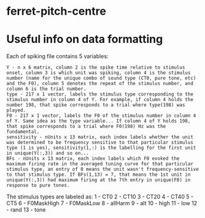 # ferret-pitch-centre

# Useful info on data formatting
Each of spiking file contains 5 variables:

    Y - n x 6 matrix, column 2 is the spike time relative to stimulus onset, column 3 is which unit was spiking, column 4 is the stimulus number (name for the unique combo of sound type (CT0, pure tone, etc) and the F0), column 5 denotes the repeat of the stimulus number, and column 6 is the trial number.
    type - 217 x 1 vector, labels the stimulus type corresponding to the stimulus number in column 4 of Y. For example, if column 4 holds the number 198, that spike corresponds to a trial where type(198) was played.
    F0 - 217 x 1 vector, labels the F0 of the stimulus number in column 4 of Y. Same idea as the type variable... If column 4 of Y holds 198, that spike corresponds to a trial where F0(198) Hz was the fundamental.
    sensitivity - nUnits x 13 matrix, each index labels whether the unit was determined to be frequency sensitive to that particular stimulus type (1 is yes), sensitivity(1,:) is the labelling for the first unit in unique(Y(:,3)) and so on...
    BFs - nUnits x 13 matrix, each index labels which F0 evoked the maximum firing rate in the averaged tuning curve for that particular stimulus type, an entry of 0 means the unit wasn't frequency-sensitive to that stimulus type. If BFs(1,13) = 7, that means the 1st unit in unique(Y(:,3)) had maximum firing at the 7th entry in unique(F0) in response to pure tones.

The stimulus types are labeled as:
1 - CT0
2 - CT10
3 - CT20
4 - CT40
5 - CT5
6 - F0MaskHigh
7 - F0MaskLow
8 - allHarm
9 - alt
10 - high
11 - low
12 - rand
13 - tone
